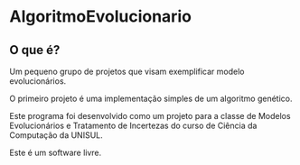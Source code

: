 # AlgoritmoEvolucionario

## O que é?
Um pequeno grupo de projetos que visam exemplificar modelo evolucionários.

O primeiro projeto é uma implementação simples de um algoritmo genético.

Este programa foi desenvolvido como um projeto para a classe de Modelos Evolucionários e Tratamento de Incertezas do curso de Ciência da Computação da UNISUL.

Este é um software livre.